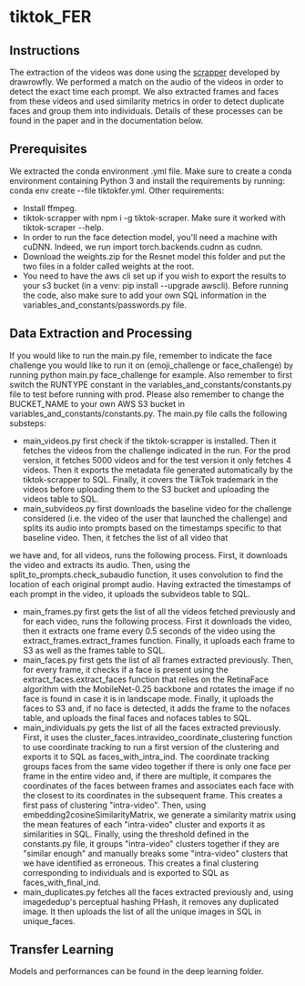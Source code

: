 # tiktok_FER 

## Instructions
The extraction of the videos was done using the [scrapper](https://github.com/drawrowfly/tiktok-scraper) developed by drawrowfly. We performed a match on the audio of the videos in order to detect the exact time each prompt. We also extracted frames and faces from these videos and used similarity metrics in order to detect duplicate faces and group them into individuals. Details of these processes can be found in the paper and in the documentation below.

## Prerequisites
We extracted the conda environment .yml file. Make sure to create a conda environment containing Python 3 and install the requirements by running: conda env create --file tiktokfer.yml. Other requirements:
* Install ffmpeg.
* tiktok-scrapper with npm i -g tiktok-scraper. Make sure it worked with tiktok-scraper --help.
* In order to run the face detection model, you'll need a machine with cuDNN. Indeed, we
run import torch.backends.cudnn as cudnn.
* Download the weights.zip for the Resnet model this folder and put the two files in a folder
called weights at the root.
* You need to have the aws cli set up if you wish to export the results to your s3 bucket (in
a venv: pip install --upgrade awscli).
Before running the code, also make sure to add your own SQL information in the variables_and_constants/passwords.py file.

## Data Extraction and Processing
If you would like to run the main.py file, remember to indicate the face challenge you would like to run it on (emoji_challenge or face_challenge) by running python main.py face_challenge for example. Also remember to first switch the RUNTYPE constant in the variables_and_constants/constants.py file to test before running with prod. Please also remember to change the BUCKET_NAME to your own AWS S3 bucket in variables_and_constants/constants.py.
The main.py file calls the following substeps:
* main_videos.py first check if the tiktok-scrapper is installed. Then it fetches the videos
from the challenge indicated in the run. For the prod version, it fetches 5000 videos and for the test version it only fetches 4 videos. Then it exports the metadata file generated automatically by the tiktok-scrapper to SQL. Finally, it covers the TikTok trademark in the videos before uploading them to the S3 bucket and uploading the videos table to SQL.
* main_subvideos.py first downloads the baseline video for the challenge considered (i.e. the video of the user that launched the challenge) and splits its audio into prompts based on the timestamps specific to that baseline video. Then, it fetches the list of all video that
 
we have and, for all videos, runs the following process. First, it downloads the video and extracts its audio. Then, using the split_to_prompts.check_subaudio function, it uses convolution to find the location of each original prompt audio. Having extracted the timestamps of each prompt in the video, it uploads the subvideos table to SQL.
* main_frames.py first gets the list of all the videos fetched previously and for each video, runs the following process. First it downloads the video, then it extracts one frame every 0.5 seconds of the video using the extract_frames.extract_frames function. Finally, it uploads each frame to S3 as well as the frames table to SQL.
* main_faces.py first gets the list of all frames extracted previously. Then, for every frame, it checks if a face is present using the extract_faces.extract_faces function that relies on
the RetinaFace algorithm with the MobileNet-0.25 backbone and rotates the image if no face is found in case it is in landscape mode. Finally, it uploads the faces to S3 and, if no face is detected, it adds the frame to the nofaces table, and uploads the
final faces and nofaces tables to SQL.
* main_individuals.py gets the list of all the faces extracted previously. First, it uses
the cluster_faces.intravideo_coordinate_clustering function to use coordinate tracking to run a first version of the clustering and exports it to SQL as faces_with_intra_ind. The coordinate tracking groups faces from the same video together if there is only one face per frame in the entire video and, if there are multiple, it compares the coordinates of the faces between frames and associates each face with the closest to its coordinates in the subsequent frame. This creates a first pass of clustering "intra-video". Then,
using embedding2cosineSimilarityMatrix, we generate a similarity matrix using the mean features of each "intra-video" cluster and exports it as similarities in SQL. Finally, using the threshold defined in the constants.py file, it groups "intra-video" clusters together if they are "similar enough" and manually breaks some "intra-video" clusters that we have identified as erroneous. This creates a final clustering corresponding to individuals and is exported to SQL as faces_with_final_ind.
* main_duplicates.py fetches all the faces extracted previously and, using imagededup's perceptual hashing PHash, it removes any duplicated image. It then uploads the list of all the unique images in SQL in unique_faces.

## Transfer Learning
Models and performances can be found in the deep learning folder.
